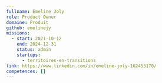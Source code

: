 ```yaml
---
fullname: Emeline Joly
role: Product Owner
domaine: Produit
github: emelinejy
missions:
  - start: 2021-10-12
    end: 2024-12-31
    status: admin
    startups:
      - territoires-en-transitions
link: https://www.linkedin.com/in/emeline-joly-162453170/
competences: []
---
```

